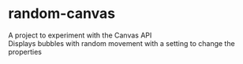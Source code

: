 # random-canvas

A project to experiment with the Canvas API <br />
Displays bubbles with random movement with a setting to change the properties
